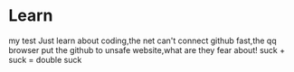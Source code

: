 # Learn
my test
Just learn about coding,the net can't connect github fast,the qq browser put the github to unsafe website,what are they fear about!
suck + suck = double suck
